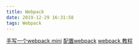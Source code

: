 ```yaml
---
title: Webpack
date: 2019-12-29 16:31:58
tags: Webpack
---
```



<!-- more -->
[手写一个webpack mini](https://mp.weixin.qq.com/s/uTAJZoqFFDn5cfkwcYr11Q)
[配置webpack](https://github.com/YvetteLau/Blog/issues/1)
[webpack 教程](https://webpack.wuhaolin.cn/)
